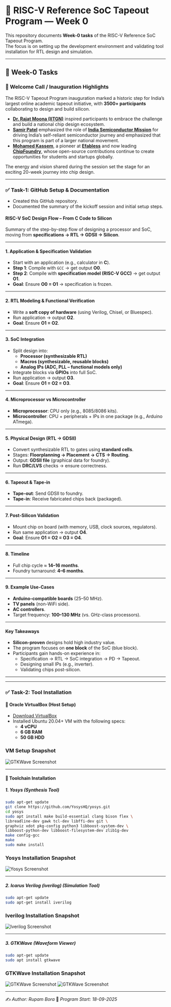 # 🚀 RISC-V Reference SoC Tapeout Program — Week 0  

This repository documents **Week-0 tasks** of the RISC-V Reference SoC Tapeout Program.  
The focus is on setting up the development environment and validating tool installation for RTL design and simulation.  

---

## 📌 Week-0 Tasks  

### 🎉 Welcome Call / Inauguration Highlights

The RISC-V Tapeout Program inauguration marked a historic step for India’s largest online academic tapeout initiative, with **3500+ participants** collaborating to design and build silicon.

* **[Dr. Rajat Moona (IITGN)](https://www.linkedin.com/in/rajatmoona/)** inspired participants to embrace the challenge and build a national chip design ecosystem.
* **[Samir Patel](https://www.linkedin.com/in/samir-patel-9099982/)** emphasized the role of **[India Semiconductor Mission](https://www.linkedin.com/company/indiasemiconductormission/posts/?feedView=all/)** for driving India’s self-reliant semiconductor journey and emphasized that this program is part of a larger national movement.
* **[Mohamed Kassem](https://www.linkedin.com/in/mkkassem/)**, a pioneer at **[Efabless](https://www.linkedin.com/company/efabless/)** and now leading **[ChipFoundry](https://www.linkedin.com/company/chipfoundry/posts/?feedView=all/)**, whose open-source contributions continue to create opportunities for students and startups globally.

The energy and vision shared during the session set the stage for an exciting 20-week journey into chip design.

---

### ✅ Task-1: GitHub Setup & Documentation  
- Created this GitHub repository.  
- Documented the summary of the kickoff session and initial setup steps.  

#### RISC-V SoC Design Flow – From C Code to Silicon

Summary of the step-by-step flow of designing a processor and SoC, moving from **specifications → RTL → GDSII → Silicon**.


---

#### 1. Application & Specification Validation

* Start with an application (e.g., calculator in **C**).
* **Step 1**: Compile with `GCC` → get output **O0**.
* **Step 2**: Compile with **specification model (RISC-V GCC)** → get output **O1**.
* **Goal**: Ensure **O0 = O1** → specification is frozen.


---

#### 2. RTL Modeling & Functional Verification

* Write a **soft copy of hardware** (using Verilog, Chisel, or Bluespec).
* Run application → output **O2**.
* **Goal**: Ensure **O1 = O2**.


---

#### 3. SoC Integration

* Split design into:
  * **Processor (synthesizable RTL)**
  * **Macros (synthesizable, reusable blocks)**
  * **Analog IPs (ADC, PLL – functional models only)**
* Integrate blocks via **GPIOs** into full SoC.
* Run application → output **O3**.
* **Goal**: Ensure **O1 = O2 = O3**.


---

#### 4. Microprocessor vs Microcontroller

* **Microprocessor**: CPU only (e.g., 8085/8086 kits).
* **Microcontroller**: CPU + peripherals + IPs in one package (e.g., Arduino ATmega).


---

#### 5. Physical Design (RTL → GDSII)

* Convert synthesizable RTL to gates using **standard cells**.
* Stages: **Floorplanning → Placement → CTS → Routing**.
* Output: **GDSII file** (graphical data for foundry).
* Run **DRC/LVS** checks → ensure correctness.


---

#### 6. Tapeout & Tape-in

* **Tape-out**: Send GDSII to foundry.
* **Tape-in**: Receive fabricated chips back (packaged).


---

#### 7. Post-Silicon Validation

* Mount chip on board (with memory, USB, clock sources, regulators).
* Run same application → output **O4**.
* **Goal**: Ensure **O1 = O2 = O3 = O4**.


---

#### 8. Timeline

* Full chip cycle ≈ **14–16 months**.
* Foundry turnaround: **4–6 months**.


---

#### 9. Example Use-Cases

* **Arduino-compatible boards** (25–50 MHz).
* **TV panels** (non-WiFi side).
* **AC controllers**.
* Target frequency: **100–130 MHz** (vs. GHz-class processors).


---

#### Key Takeaways

* **Silicon-proven** designs hold high industry value.
* The program focuses on **one block** of the SoC (blue block).
* Participants gain hands-on experience in:
  * Specification → RTL → SoC integration → PD → Tapeout.
  * Designing small IPs (e.g., inverter).
  * Validating chips post-silicon.


---




---

### ✅ Task-2: Tool Installation  

#### 🔹 Oracle VirtualBox (Host Setup)  
- [Download VirtualBox](https://www.virtualbox.org/wiki/Downloads)  
- Installed Ubuntu 20.04+ VM with the following specs:  
  - **4 vCPU**  
  - **6 GB RAM**  
  - **50 GB HDD**  

### VM Setup Snapshot  
![GTKWave Screenshot](asset/vm.png)

---

#### 🔹 Toolchain Installation  

##### 1. **Yosys** (Synthesis Tool)  
```bash
sudo apt-get update
git clone https://github.com/YosysHQ/yosys.git
cd yosys
sudo apt install make build-essential clang bison flex \
libreadline-dev gawk tcl-dev libffi-dev git \
graphviz xdot pkg-config python3 libboost-system-dev \
libboost-python-dev libboost-filesystem-dev zlib1g-dev
make config-gcc
make
sudo make install
````

### Yosys Installation Snapshot  
![Yosys Screenshot](asset/yosys.png)

---

##### 2. **Icarus Verilog (iverilog)** (Simulation Tool)

```bash
sudo apt-get update
sudo apt-get install iverilog
```

### Iverilog Installation Snapshot  
![Iverilog Screenshot](asset/iverilog.png)

---

##### 3. **GTKWave** (Waveform Viewer)

```bash
sudo apt-get update
sudo apt install gtkwave
```

### GTKWave Installation Snapshot  
![GTKWave Screenshot](asset/gtk_2.png)
![GTKWave Screenshot](asset/gtk_3.png)

---

✍️ *Author: Rupam Bora*
📅 *Program Start: 18-09-2025*
